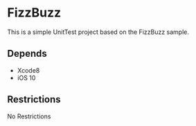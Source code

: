 FizzBuzz
=========

This is a simple UnitTest project based on the FizzBuzz sample.


## Depends
 - Xcode8
 - iOS 10

## Restrictions
No Restrictions

